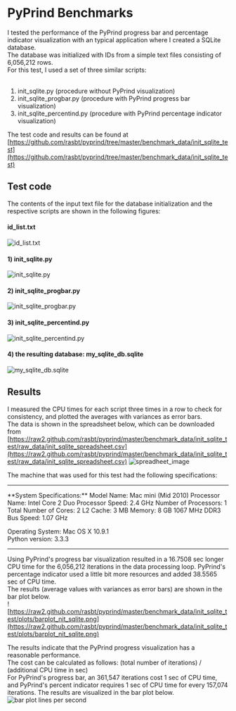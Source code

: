 # PyPrind Benchmarks

I tested the performance of the PyPrind progress bar and percentage indicator visualization with an typical application where I created a SQLite database.  
The database was initialized with IDs from a simple text files consisting of 6,056,212 rows.  
For this test, I used a set of three similar scripts:  <br>
<br>
1) init_sqlite.py  (procedure without PyPrind visualization)  
2) init_sqlite_progbar.py  (procedure with PyPrind progress bar visualization)  
3) init_sqlite_percentind.py  (procedure with PyPrind percentage indicator visualization)  

The test code and results can be found at [https://github.com/rasbt/pyprind/tree/master/benchmark_data/init_sqlite_test](https://github.com/rasbt/pyprind/tree/master/benchmark_data/init_sqlite_test)

## Test code

The contents of the input text file for the database initialization and the respective scripts are shown in the following figures:  
#### id_list.txt
![id_list.txt](https://raw2.github.com/rasbt/pyprind/master/benchmark_data/init_sqlite_test/images/list_id.txt.png)
#### 1) init_sqlite.py
![init_sqlite.py](https://raw2.github.com/rasbt/pyprind/master/benchmark_data/init_sqlite_test/images/init_sqlite_code.png)
#### 2) init_sqlite_progbar.py
![init_sqlite_progbar.py](https://raw2.github.com/rasbt/pyprind/master/benchmark_data/init_sqlite_test/images/init_sqlite_progbar_code.png)
#### 3) init_sqlite_percentind.py
![init_sqlite_percentind.py](https://raw2.github.com/rasbt/pyprind/master/benchmark_data/init_sqlite_test/images/init_sqlite_percentind_code.png)
#### 4) the resulting database: my_sqlite_db.sqlite
![my_sqlite_db.sqlite](https://raw2.github.com/rasbt/pyprind/master/benchmark_data/init_sqlite_test/images/my_sqlite_db.png)

## Results

I measured the CPU times for each script three times in a row to check for consistency, and plotted the averages with variances as error bars.  
The data is shown in the spreadsheet below, which can be downloaded from [https://raw2.github.com/rasbt/pyprind/master/benchmark_data/init_sqlite_test/raw_data/init_sqlite_spreadsheet.csv](https://raw2.github.com/rasbt/pyprind/master/benchmark_data/init_sqlite_test/raw_data/init_sqlite_spreadsheet.csv)
![spreadheet_image](https://raw2.github.com/rasbt/pyprind/master/benchmark_data/init_sqlite_test/images/init_sqlite_spreadsheet.png)  

The machine that was used for this test had the following specifications:  
<hr>
**System Specifications:**  
Model Name: Mac mini (Mid 2010)  
Processor Name: Intel Core 2 Duo  
Processor Speed: 2.4 GHz  
Number of Processors: 1  
Total Number of Cores: 2  
L2 Cache: 3 MB  
Memory: 8 GB 1067 MHz DDR3  
Bus Speed: 1.07 GHz  

Operating System: Mac OS X 10.9.1  
Python version: 3.3.3  
<hr>

Using PyPrind's progress bar visualization resulted in a 16.7508 sec longer CPU time for the 6,056,212 iterations in the data processing loop.  PyPrind's percentage indicator used a little bit more resources and added 38.5565 sec of CPU time.  
The results (average values with variances as error bars) are shown in the bar plot below.  
![https://raw2.github.com/rasbt/pyprind/master/benchmark_data/init_sqlite_test/plots/barplot_nit_sqlite.png](https://raw2.github.com/rasbt/pyprind/master/benchmark_data/init_sqlite_test/plots/barplot_nit_sqlite.png)

The results indicate that the PyPrind progress visualization has a reasonable performance.  
The cost can be calculated as follows: (total number of iterations) / (additional CPU time in sec)  
For PyPrind's progress bar, an 361,547 iterations cost 1 sec of CPU time, and PyPrind's percent indicator requires 1 sec of CPU time for every 157,074 iterations. The results are visualized in the bar plot below.  
![bar plot lines per second](https://raw2.github.com/rasbt/pyprind/master/benchmark_data/init_sqlite_test/plots/init_sqlite_lines_per_sec.png)
